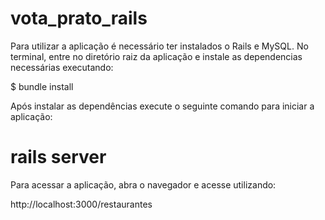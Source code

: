 # vota_prato_rails

Para utilizar a aplicação é necessário ter instalados o Rails e MySQL. No terminal, entre no diretório raiz da aplicação e instale as dependencias necessárias executando:

$ bundle install

Após instalar as dependências execute o seguinte comando para iniciar a aplicação:

# rails server

Para acessar a aplicação, abra o navegador e acesse utilizando:

http://localhost:3000/restaurantes
